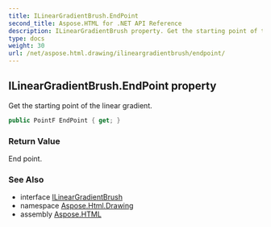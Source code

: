 ```yaml
---
title: ILinearGradientBrush.EndPoint
second_title: Aspose.HTML for .NET API Reference
description: ILinearGradientBrush property. Get the starting point of the linear gradient
type: docs
weight: 30
url: /net/aspose.html.drawing/ilineargradientbrush/endpoint/
---
```

## ILinearGradientBrush.EndPoint property

Get the starting point of the linear gradient.

```csharp
public PointF EndPoint { get; }
```

### Return Value

End point.

### See Also

* interface [ILinearGradientBrush](../)
* namespace [Aspose.Html.Drawing](../../ilineargradientbrush/)
* assembly [Aspose.HTML](../../../)
